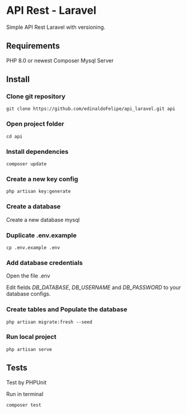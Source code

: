 # API Rest - Laravel
Simple API Rest Laravel with versioning.

## Requirements
PHP 8.0 or newest
Composer
Mysql Server

## Install
### Clone git repository
```
git clone https://github.com/edinaldoFelipe/api_laravel.git api
```

### Open project folder
```
cd api
```

### Install dependencies
```
composer update
```
### Create a new key config
```
php artisan key:generate
```

### Create a database
Create a new database mysql

### Duplicate .env.example
```
cp .env.example .env
```

### Add database credentials
Open the file .env

Edit fields *DB_DATABASE*, *DB_USERNAME* and *DB_PASSWORD* to your database configs.

### Create tables and Populate the database
```
php artisan migrate:fresh --seed
```

### Run local project
```
php artisan serve
```

## Tests
Test by PHPUnit

Run in terminal
```
composer test
```
